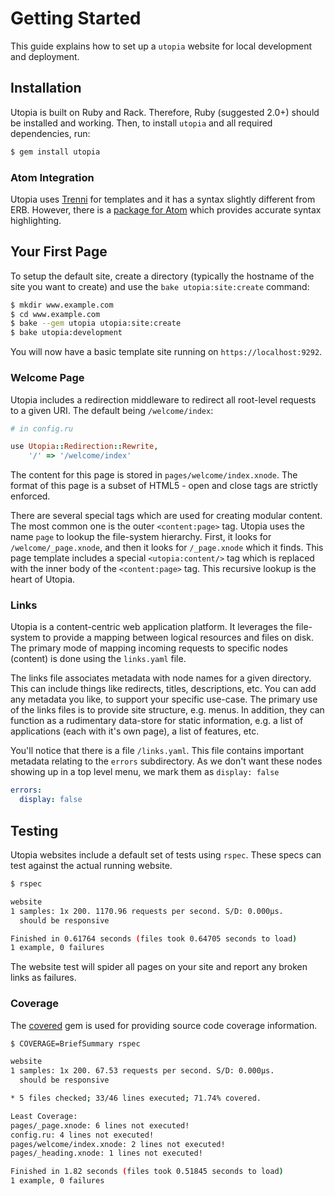 # Getting Started

This guide explains how to set up a `utopia` website for local development and deployment.

## Installation

Utopia is built on Ruby and Rack. Therefore, Ruby (suggested 2.0+) should be installed and working. Then, to install `utopia` and all required dependencies, run:

~~~ bash
$ gem install utopia
~~~

### Atom Integration

Utopia uses [Trenni](https://github.com/ioquatix/trenni) for templates and it has a syntax slightly different from ERB. However, there is a [package for Atom](https://atom.io/packages/language-trenni) which provides accurate syntax highlighting.

## Your First Page

To setup the default site, create a directory (typically the hostname of the site you want to create) and use the `bake utopia:site:create` command:

~~~ bash
$ mkdir www.example.com
$ cd www.example.com
$ bake --gem utopia utopia:site:create
$ bake utopia:development
~~~

You will now have a basic template site running on `https://localhost:9292`.

### Welcome Page

Utopia includes a redirection middleware to redirect all root-level requests to a given URI. The default being `/welcome/index`:

```ruby
# in config.ru

use Utopia::Redirection::Rewrite,
	'/' => '/welcome/index'
```

The content for this page is stored in `pages/welcome/index.xnode`. The format of this page is a subset of HTML5 - open and close tags are strictly enforced.

There are several special tags which are used for creating modular content. The most common one is the outer `<content:page>` tag. Utopia uses the name `page` to lookup the file-system hierarchy. First, it looks for `/welcome/_page.xnode`, and then it looks for `/_page.xnode` which it finds. This page template includes a special `<utopia:content/>` tag which is replaced with the inner body of the `<content:page>` tag. This recursive lookup is the heart of Utopia.

### Links

Utopia is a content-centric web application platform. It leverages the file-system to provide a mapping between logical resources and files on disk. The primary mode of mapping incoming requests to specific nodes (content) is done using the `links.yaml` file.

The links file associates metadata with node names for a given directory. This can include things like redirects, titles, descriptions, etc. You can add any metadata you like, to support your specific use-case. The primary use of the links files is to provide site structure, e.g. menus. In addition, they can function as a rudimentary data-store for static information, e.g. a list of applications (each with it's own page), a list of features, etc.

You'll notice that there is a file `/links.yaml`. This file contains important metadata relating to the `errors` subdirectory. As we don't want these nodes showing up in a top level menu, we mark them as `display: false`

~~~ yaml
errors:
  display: false 
~~~

## Testing

Utopia websites include a default set of tests using `rspec`. These specs can test against the actual running website. 

~~~ bash
$ rspec

website
1 samples: 1x 200. 1170.96 requests per second. S/D: 0.000µs.
  should be responsive

Finished in 0.61764 seconds (files took 0.64705 seconds to load)
1 example, 0 failures
~~~

The website test will spider all pages on your site and report any broken links as failures.

### Coverage

The [covered](https://github.com/socketry/covered) gem is used for providing source code coverage information.

~~~ bash
$ COVERAGE=BriefSummary rspec

website
1 samples: 1x 200. 67.53 requests per second. S/D: 0.000µs.
  should be responsive

* 5 files checked; 33/46 lines executed; 71.74% covered.

Least Coverage:
pages/_page.xnode: 6 lines not executed!
config.ru: 4 lines not executed!
pages/welcome/index.xnode: 2 lines not executed!
pages/_heading.xnode: 1 lines not executed!

Finished in 1.82 seconds (files took 0.51845 seconds to load)
1 example, 0 failures
~~~

